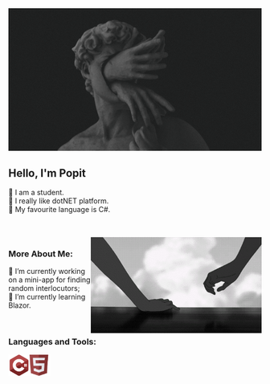 <img src = "https://github.com/LizaPervokursnica/LizaPervokursnica/blob/main/assets/images/12%20(1).jpg?raw=true">

## Hello, I'm Popit
<!--🔴🔺🔻🧧❗❓⭕🍎🍒😡❤️-->
🔻 I am a student.<br> 🔻 I really like dotNET platform.<br>🔻 My favourite language is C#.
##
<br/>

<img align="right" alt="GIF" src="https://github.com/LizaPervokursnica/LizaPervokursnica/blob/main/assets/images/898eec7879860ad13ed3e387adfce2f9.gif?raw=true" width="340px"/>
  
###  More About Me:

🔻 I’m currently working on a mini-app for finding random interlocutors;
<br>
🔻 I’m currently learning Blazor.

<br>

### Languages and Tools:

<a href="https://docs.microsoft.com/ru-ru/dotnet/csharp/" target="_blank"> <img align="left" src="https://github.com/LizaPervokursnica/LizaPervokursnica/blob/main/assets/images/c-sharp.png?raw=true" alt="С#" height="42px"/> </a> 
<a href="https://www.tensorflow.org" target="_blank"> <img align="left" src="https://github.com/LizaPervokursnica/LizaPervokursnica/blob/main/assets/icons/html.png?raw=true" alt="tensorflow" height="42px"/> </a> 
